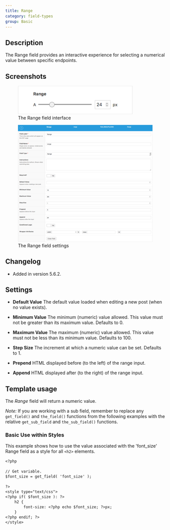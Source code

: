 ```yaml
---
title: Range
category: field-types
group: Basic
---
```


## Description
The Range field provides an interactive experience for selecting a numerical value between specific endpoints.

## Screenshots
<div class="gallery">
	<figure>
		<a href="https://raw.githubusercontent.com/AdvancedCustomFields/docs/master/assets/acf-range-field-interface.png">
			<img src="https://raw.githubusercontent.com/AdvancedCustomFields/docs/master/assets/acf-range-field-interface.png" alt="Range field interface that allows you to select a numerical value between two points" />
		</a>
		<figcaption>The Range field interface</figcaption>
	</figure>
	<figure>
		<a href="https://raw.githubusercontent.com/AdvancedCustomFields/docs/master/assets/acf-range-field-settings.png">
			<img src="https://raw.githubusercontent.com/AdvancedCustomFields/docs/master/assets/acf-range-field-settings.png" alt="List of range field settings to set up range field interface" />
		</a>
		<figcaption>The Range field settings</figcaption>
	</figure>
</div>

## Changelog
- Added in version 5.6.2.

## Settings
- **Default Value**
  The default value loaded when editing a new post (when no value exists).

- **Minimum Value**
  The minimum (numeric) value allowed. This value must not be greater than its maximum value. Defaults to 0.

- **Maximum Value**
  The maximum (numeric) value allowed. This value must not be less than its minimum value. Defaults to 100.

- **Step Size**
  The increment at which a numeric value can be set. Defaults to 1.

- **Prepend**
  HTML displayed before (to the left) of the range input.

- **Append**
  HTML displayed after (to the right) of the range input.

## Template usage

The *Range* field will return a numeric value.

_Note:_ If you are working with a sub field, remember to replace any `get_field()` and `the_field()` functions from the following examples with the relative `get_sub_field` and `the_sub_field()` functions.

### Basic Use within Styles
This example shows how to use the value associated with the 'font_size' Range field as a style for all `<h2>` elements.

```
<?php

// Get variable.
$font_size = get_field( 'font_size' );

?>
<style type="text/css">
<?php if( $font_size ): ?>
	h2 {
		font-size: <?php echo $font_size; ?>px;
	}
<?php endif; ?>
</style>
```
